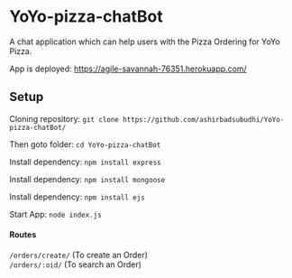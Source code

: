 # YoYo-pizza-chatBot
A chat application which can help users with the Pizza Ordering for YoYo Pizza.

App is deployed: https://agile-savannah-76351.herokuapp.com/

## **Setup**

Cloning repository: `git clone https://github.com/ashirbadsubudhi/YoYo-pizza-chatBot/` 

Then goto folder: `cd YoYo-pizza-chatBot`

Install dependency: `npm install express`

Install dependency: `npm install mongoose`

Install dependency: `npm install ejs`

Start App: `node index.js`

#### **Routes**

`/orders/create/`  (To create an Order) \
`/orders/:oid/`  (To search an Order) 
